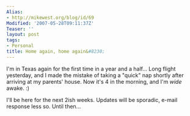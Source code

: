 ```yaml
---
Alias:
- http://mikewest.org/blog/id/69
Modified: '2007-05-28T09:11:37Z'
Teaser: ''
layout: post
tags:
- Personal
title: Home again, home again&#8230;
---
```

I'm in Texas again for the first time in a year and a half...  Long flight yesterday, and I made the mistake of taking a "quick" nap shortly after arriving at my parents' house.  Now it's 4 in the morning, and I'm _wide_ awake.  :)

I'll be here for the next 2ish weeks.  Updates will be sporadic, e-mail response less so.  Until then...